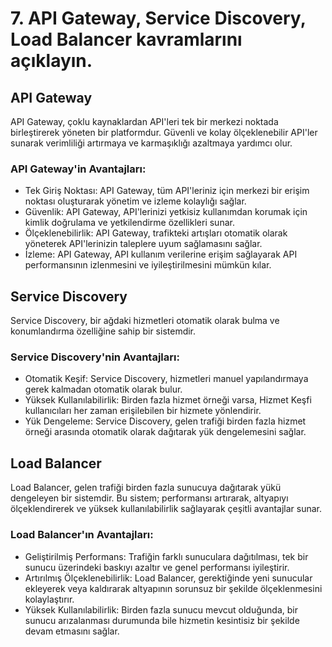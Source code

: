 # 7. API Gateway, Service Discovery, Load Balancer kavramlarını açıklayın.
## API Gateway
API Gateway, çoklu kaynaklardan API'leri tek bir merkezi noktada birleştirerek yöneten bir platformdur. Güvenli ve kolay ölçeklenebilir API'ler sunarak verimliliği artırmaya ve karmaşıklığı azaltmaya yardımcı olur.
### API Gateway'in Avantajları:
* Tek Giriş Noktası: API Gateway, tüm API'leriniz için merkezi bir erişim noktası oluşturarak yönetim ve izleme kolaylığı sağlar. 
* Güvenlik: API Gateway, API'lerinizi yetkisiz kullanımdan korumak için kimlik doğrulama ve yetkilendirme özellikleri sunar. 
* Ölçeklenebilirlik: API Gateway, trafikteki artışları otomatik olarak yöneterek API'lerinizin taleplere uyum sağlamasını sağlar.
* İzleme: API Gateway, API kullanım verilerine erişim sağlayarak API performansının izlenmesini ve iyileştirilmesini mümkün kılar.

## Service Discovery
Service Discovery, bir ağdaki hizmetleri otomatik olarak bulma ve konumlandırma özelliğine sahip bir sistemdir.
### Service Discovery'nin Avantajları:
* Otomatik Keşif: Service Discovery, hizmetleri manuel yapılandırmaya gerek kalmadan otomatik olarak bulur.
* Yüksek Kullanılabilirlik: Birden fazla hizmet örneği varsa, Hizmet Keşfi kullanıcıları her zaman erişilebilen bir hizmete yönlendirir.
* Yük Dengeleme: Service Discovery, gelen trafiği birden fazla hizmet örneği arasında otomatik olarak dağıtarak yük dengelemesini sağlar.
 

## Load Balancer
Load Balancer, gelen trafiği birden fazla sunucuya dağıtarak yükü dengeleyen bir sistemdir. Bu sistem; performansı artırarak, altyapıyı ölçeklendirerek ve yüksek kullanılabilirlik sağlayarak çeşitli avantajlar sunar.
### Load Balancer'ın Avantajları:
* Geliştirilmiş Performans: Trafiğin farklı sunuculara dağıtılması, tek bir sunucu üzerindeki baskıyı azaltır ve genel performansı iyileştirir.
* Artırılmış Ölçeklenebilirlik: Load Balancer, gerektiğinde yeni sunucular ekleyerek veya kaldırarak altyapının sorunsuz bir şekilde ölçeklenmesini kolaylaştırır. 
* Yüksek Kullanılabilirlik: Birden fazla sunucu mevcut olduğunda, bir sunucu arızalanması durumunda bile hizmetin kesintisiz bir şekilde devam etmasını sağlar.

